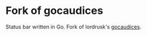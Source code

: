 # Fork of gocaudices 
Status bar written in Go. Fork of lordrusk's [gocaudices](https://github.com/LordRusk/gocaudices).
